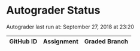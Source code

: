 # Autograder Status
Autograder last run at: September 27, 2018 at 23:20

| GitHub ID | Assignment | Graded Branch |
|-----------|------------|---------------|
